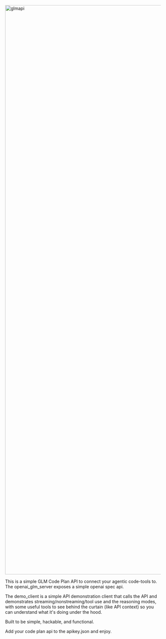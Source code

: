 <img width="1075" height="1836" alt="glmapi" src="https://github.com/user-attachments/assets/749c3752-d5fb-4ee3-ac6f-21728f6ec934" />

This is a simple GLM Code Plan API to connect your agentic code-tools to. The openai_glm_server exposes a simple openai spec api.

The demo_client is a simple API demonstration client that calls the API and demonstrates streaming/nonstreaming/tool use and the reasoning modes, with some useful tools to see behind the curtain (like API context) so you can understand what it's doing under the hood.

Built to be simple, hackable, and functional.

Add your code plan api to the apikey.json and enjoy.
